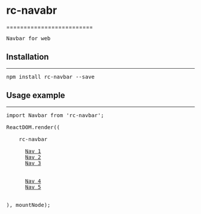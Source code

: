 # rc-navabr
=========================
<pre>Navbar for web</pre>


## Installation
----------------
<pre>npm install rc-navbar --save</pre>

## Usage example
-----------------
<pre>
import Navbar from 'rc-navbar';

ReactDOM.render((
  <Navbar fixed="top">
    <Navbar.Brand>rc-navbar</Navbar.Brand>
    <Navbar.Nav>
      <Navbar.Item><a href="#">Nav 1</a></Navbar.Item>
      <Navbar.Item><a href="#">Nav 2</a></Navbar.Item>
      <Navbar.Item><a href="#">Nav 3</a></Navbar.Item>
    </Navbar.Nav>
    <Navbar.Nav second>
      <Navbar.Item><a href="#">Nav 4</a></Navbar.Item>
      <Navbar.Item><a href="#">Nav 5</a></Navbar.Item>
    </Navbar.Nav>
  </Navbar>
), mountNode);
</pre>
